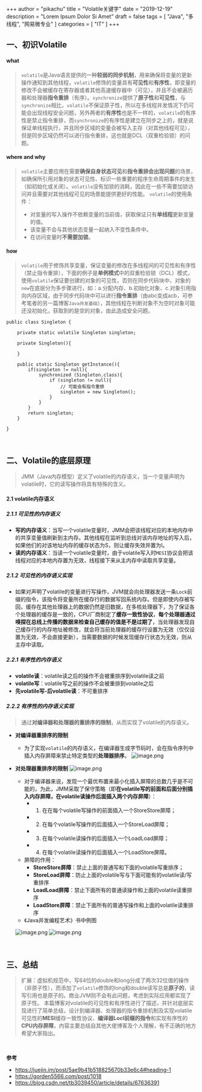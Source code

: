 +++
author = "pikachu"
title = "Volatile关键字"
date = "2019-12-19"
description = "Lorem Ipsum Dolor Si Amet"
draft = false
tags = [
    "Java",
    "多线程",
    "网易微专业"
]
categories = [
    "IT"
]
+++


## 一、初识Volatile

#### what
> `volatile`是Java语言提供的一种**较弱的同步机制**，用来确保将变量的更新操作通知到其他线程，`volatile`修饰的变量具有**可见性**和**有序性**，即变量的修改不会被缓存在寄存器或者其他高速缓存器中（可见），并且不会被遍历器和处理器**指令重排**（有序）。`synchronize`提供了**原子性**和**可见性**，与`synchronize`相比，`volatile`不保证原子性，所以在多线程并发情况下仍可能会出现线程安全问题，另外两者的**有序性**也是不一样的，`volatile`的有序性是禁止指令重排，而`synchronize`的有序性是建立在同步之上的，就是说保证单线程执行，并且同步区域的变量会被写入主存（对其他线程可见），但是同步区域仍然可以进行指令重排，这也就是DCL（双重检验锁）的问题。

#### where and why
> `volatile`主要应用在需要**确保自身状态可见**和**指令重排会出现问题**的场景，如确保所引用对象的状态可见性、标识一些重要的程序生命周期事件的发生（如初始化或关闭）。`volatile`没有加锁的消耗，因此在一些不需要加锁访问并且需要对其他线程可见的场景能提供更好的性能。
`volatile`的使用条件：
> - 对变量的写入操作不依赖变量的当前值，获取保证只有**单线程**更新变量的值。
> - 该变量不会与其他状态变量一起纳入不变性条件中。
> - 在访问变量时**不需要加锁**。

#### how
> `volatile`用于修饰共享变量，保证变量的修改在多线程间的可见性和有序性（禁止指令重排），下面的例子是**单例模式**中的双重检验锁（DCL）模式，使用`volatile`保证要创建的对象的可见性，否则在同步代码块中，对象的`new`在底层分为多步骤进行，如：a.分配内存、b.初始化对象、c.对象引用指向内存区域，由于同步代码块中可以进行**指令重排**（由abc变成acb，可参考笔者的另一篇博客`Java并发基础`），其他线程在判断对象不为空时对象可能还没初始化，获取到的是空的对象，由此造成安全问题。
```
public class Singleton {

    private static volatile Singleton singleton;

    private Singleton(){

    }

    public static Singleton getInstance(){
        if(singleton != null){
            synchronized (Singleton.class){
                if (singleton != null){
                    // 可能会有指令重排
                    singleton = new Singleton();
                }
            }
        }
        return singleton;
    }

}
```

&nbsp;

## 二、Volatile的底层原理
> JMM（Java内存模型）定义了volatile的内存语义，当一个变量声明为volatile时，它的读写操作将具有特殊的含义。

#### 2.1 volatile内存语义

##### 2.1.1 可见性的内存语义
- **写的内存语义**：当写一个volatile变量时，JMM会把该线程对应的本地内存中的共享变量值刷新到主内存。其他线程在监听到总线对该内存地址的写入后，如果他们的对该地址内存的缓存状态为S，则让缓存失效并置为I。
- **读的内存语义**：当读一个volatile变量时，由于volatile写入时`MESI`协议会把该线程对应的本地内存置为无效，线程接下来从主内存中读取共享变量。

##### 2.1.2 可见性的内存语义实现
- 如果对声明了volatile的变量进行写操作，JVM就会向处理器发送一条`Lock`前缀的指令，该指令将变量所在缓存行的数据写回系统内存。但是即使内存被写回，缓存在其他处理器上的数据仍然是旧数据，在多核处理器下，为了保证各个处理器的缓存是一致的，CPU厂商制定了**缓存一致性协议**，**每个处理器通过嗅探在总线上传播的数据来检查自己缓存的值是不是过期了**，当处理器发现自己缓存行的内存地址被修改，就会将当前处理器的缓存行设置为无效（仅仅设置为无效，不会直接更新），当需要数据的时候发现缓存行状态为无效，则从主存中读取。

##### 2.2.1 有序性的内存语义
- **volatile读**：volatile读之后的操作不会被重排序到volatile读之前
- **volatile写**：volatile写之前的操作不会被重排到volatile之后
- **先volatile写-后volatile读**：不可重排序

##### 2.2.2 有序性的内存语义实现

> 通过**对编译器和处理器的重排序的限制**，从而实现了volatile的内存语义。
- **对编译器重排序的限制**
	- 为了实现`volatile`的内存语义，在编译器生成字节码时，会在指令序列中插入内存屏障来禁止特定类型的**处理器排序**。
![image.png](http://ww1.sinaimg.cn/large/0061iV1igy1ga30gtwmkzj30ou0giab4.jpg)
- **对处理器重排序的限制**
![image.png](http://ww1.sinaimg.cn/large/0061iV1igy1ga30hpgonvj30p00jawgg.jpg)
	- 对于编译器来说，发现一个最优布置来最小化插入屏障的总数几乎是不可能的，为此，JMM采取了保守策略（即**在volatile写的前面和后面分别插入内存屏障，在volatile读操作后面插入两个内存屏障**）：
		- 1. 在在每个volatile写操作的前面插入一个StoreStore屏障；
		- 2. 在每个volatile写操作的后面插入一个StoreLoad屏障；
		- 3. 在每个volatile读操作的后面插入一个LoadLoad屏障；
		- 4. 在每个volatile读操作的后面插入一个LoadStore屏障。
	- 屏障的作用：
		- **StoreStore屏障**：禁止上面的普通写和下面的volatile写重排序；
		- **StoreLoad屏障**：防止上面的volatile写与下面可能有的volatile读/写重排序
		- **LoadLoad屏障**：禁止下面所有的普通读操作和上面的volatile读重排序
		- **LoadStore屏障**：禁止下面所有的普通写操作和上面的volatile读重排序
	- 《Java并发编程艺术》书中例图

	![image.png](http://ww1.sinaimg.cn/mw690/0061iV1igy1ga5vosa32cj30h80anq4c.jpg)
	![image.png](http://ww1.sinaimg.cn/mw690/0061iV1igy1ga5vprufguj30h809vgmv.jpg)

&nbsp;

## 三、总结

> 扩展：虚拟机规范中，写64位的double和long分成了两次32位值的操作（非原子性），而添加了`volatile`修饰的long和double读写总是**原子的**，读写引用也是原子的。商业JVM则不会有此问题，考虑到实际应用都实现了原子性。
> 本篇博客对volatile的可见性和有序性进行了描述，并针对底层实现进行了简单总结，设计到编译器、处理器的指令重排机制及实现volatile可见性的**MESI**缓存一致性协议、**编译器Locl前缀的指令**和实现有序性的**CPU内存屏障**，内容主要总结自其他大佬博客及个人理解，有不正确的地方希望大家指出。

&nbsp;

**参考**
- https://juejin.im/post/5ae9b41b518825670b33e6c4#heading-1
- https://gorden5566.com/post/1018
- https://blog.csdn.net/tb3039450/article/details/67636391

&nbsp;



